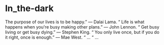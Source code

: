 # In_the-dark

The purpose of our lives is to be happy.” — Dalai Lama.
“ Life is what happens when you're busy making other plans.” — John Lennon.
“ Get busy living or get busy dying.” — Stephen King.
“ You only live once, but if you do it right, once is enough.” — Mae West.
“ ...
“ ... 
